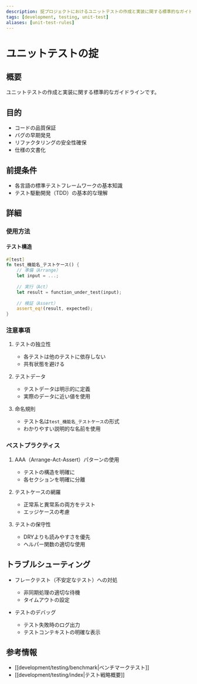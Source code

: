 ```yaml
---
description: 掟プロジェクトにおけるユニットテストの作成と実装に関する標準的なガイドライン
tags: [development, testing, unit-test]
aliases: [unit-test-rules]
---
```


# ユニットテストの掟

## 概要

ユニットテストの作成と実装に関する標準的なガイドラインです。

## 目的

- コードの品質保証
- バグの早期発見
- リファクタリングの安全性確保
- 仕様の文書化

## 前提条件

- 各言語の標準テストフレームワークの基本知識
- テスト駆動開発（TDD）の基本的な理解

## 詳細

### 使用方法

#### テスト構造

```rust
#[test]
fn test_機能名_テストケース() {
    // 準備（Arrange）
    let input = ...;
    
    // 実行（Act）
    let result = function_under_test(input);
    
    // 検証（Assert）
    assert_eq!(result, expected);
}
```

### 注意事項

1. テストの独立性
   - 各テストは他のテストに依存しない
   - 共有状態を避ける

2. テストデータ
   - テストデータは明示的に定義
   - 実際のデータに近い値を使用

3. 命名規則
   - テスト名は`test_機能名_テストケース`の形式
   - わかりやすい説明的な名前を使用

### ベストプラクティス

1. AAA（Arrange-Act-Assert）パターンの使用
   - テストの構造を明確に
   - 各セクションを明確に分離

2. テストケースの網羅
   - 正常系と異常系の両方をテスト
   - エッジケースの考慮

3. テストの保守性
   - DRYよりも読みやすさを優先
   - ヘルパー関数の適切な使用

## トラブルシューティング

- フレークテスト（不安定なテスト）への対処
  - 非同期処理の適切な待機
  - タイムアウトの設定

- テストのデバッグ
  - テスト失敗時のログ出力
  - テストコンテキストの明確な表示

## 参考情報

- [[development/testing/benchmark|ベンチマークテスト]]
- [[development/testing/index|テスト戦略概要]]
